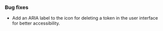 ### Bug fixes

- Add an ARIA label to the icon for deleting a token in the user interface for better accessibility.
